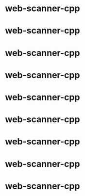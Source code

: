 # web-scanner-cpp
# web-scanner-cpp
# web-scanner-cpp
# web-scanner-cpp
# web-scanner-cpp
# web-scanner-cpp
# web-scanner-cpp
# web-scanner-cpp
# web-scanner-cpp
